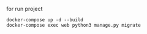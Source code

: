 for run project

```
docker-compose up -d --build
docker-compose exec web python3 manage.py migrate
```
